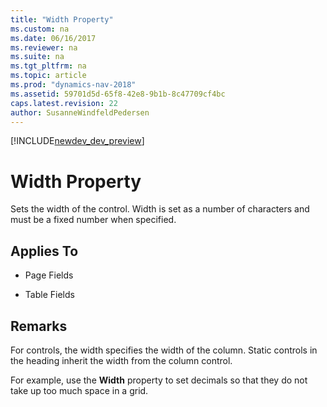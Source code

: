 ```yaml
---
title: "Width Property"
ms.custom: na
ms.date: 06/16/2017
ms.reviewer: na
ms.suite: na
ms.tgt_pltfrm: na
ms.topic: article
ms.prod: "dynamics-nav-2018"
ms.assetid: 59701d5d-65f8-42e8-9b1b-8c47709cf4bc
caps.latest.revision: 22
author: SusanneWindfeldPedersen
---
```


[!INCLUDE[newdev_dev_preview](../includes/newdev_dev_preview.md)]

# Width Property
Sets the width of the control. Width is set as a number of characters and must be a fixed number when specified.  
  
## Applies To  
  
-   Page Fields  
  
-   Table Fields  
  
## Remarks  
 For controls, the width specifies the width of the column. Static controls in the heading inherit the width from the column control.  
  
 For example, use the **Width** property to set decimals so that they do not take up too much space in a grid.  
  
<!-- For controls on the [!INCLUDE[rtc](includes/rtc_md.md)] you always have the option of resizing column width in the UI, but when running the [!INCLUDE[nav_web](includes/nav_web_md.md)] the **Width** property can be set to a fixed number to increase readability. -->